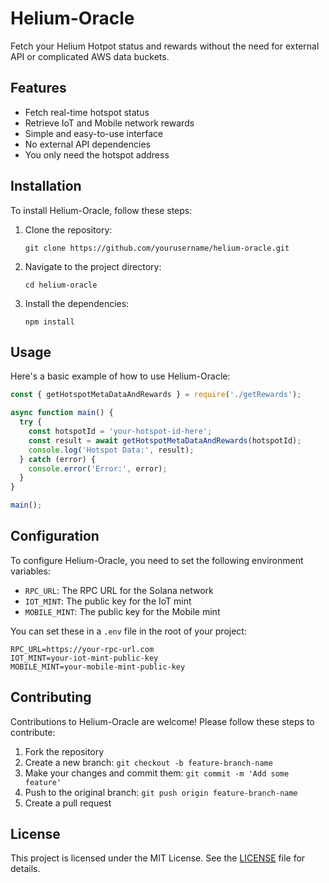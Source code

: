 # Helium-Oracle

Fetch your Helium Hotpot status and rewards without the need for external API or complicated AWS data buckets.

## Features

- Fetch real-time hotspot status
- Retrieve IoT and Mobile network rewards
- Simple and easy-to-use interface
- No external API dependencies
- You only need the hotspot address

## Installation

To install Helium-Oracle, follow these steps:

1. Clone the repository:
   ```
   git clone https://github.com/yourusername/helium-oracle.git
   ```

2. Navigate to the project directory:
   ```
   cd helium-oracle
   ```

3. Install the dependencies:
   ```
   npm install
   ```

## Usage

Here's a basic example of how to use Helium-Oracle:

```javascript
const { getHotspotMetaDataAndRewards } = require('./getRewards');

async function main() {
  try {
    const hotspotId = 'your-hotspot-id-here';
    const result = await getHotspotMetaDataAndRewards(hotspotId);
    console.log('Hotspot Data:', result);
  } catch (error) {
    console.error('Error:', error);
  }
}

main();
```

## Configuration

To configure Helium-Oracle, you need to set the following environment variables:

- `RPC_URL`: The RPC URL for the Solana network
- `IOT_MINT`: The public key for the IoT mint
- `MOBILE_MINT`: The public key for the Mobile mint

You can set these in a `.env` file in the root of your project:

```
RPC_URL=https://your-rpc-url.com
IOT_MINT=your-iot-mint-public-key
MOBILE_MINT=your-mobile-mint-public-key
```

## Contributing

Contributions to Helium-Oracle are welcome! Please follow these steps to contribute:

1. Fork the repository
2. Create a new branch: `git checkout -b feature-branch-name`
3. Make your changes and commit them: `git commit -m 'Add some feature'`
4. Push to the original branch: `git push origin feature-branch-name`
5. Create a pull request

## License

This project is licensed under the MIT License. See the [LICENSE](LICENSE) file for details.
